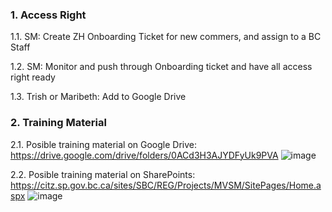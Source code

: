 ### 1. Access Right

1.1. SM: Create ZH Onboarding Ticket for new commers, and assign to a BC Staff

1.2. SM: Monitor and push through Onboarding ticket and have all access right ready

1.3. Trish or Maribeth: Add to Google Drive


### 2. Training Material 

2.1. Posible training material on Google Drive: https://drive.google.com/drive/folders/0ACd3H3AJYDFyUk9PVA 
![image](https://user-images.githubusercontent.com/87034722/147118434-b3fdf899-9b78-4a1c-bceb-23f5b4c8e91a.png)


2.2. Posible training material on SharePoints: https://citz.sp.gov.bc.ca/sites/SBC/REG/Projects/MVSM/SitePages/Home.aspx
![image](https://user-images.githubusercontent.com/87034722/147118804-4c0cd7a0-9723-4f01-99a2-724d7a4b45bb.png)

